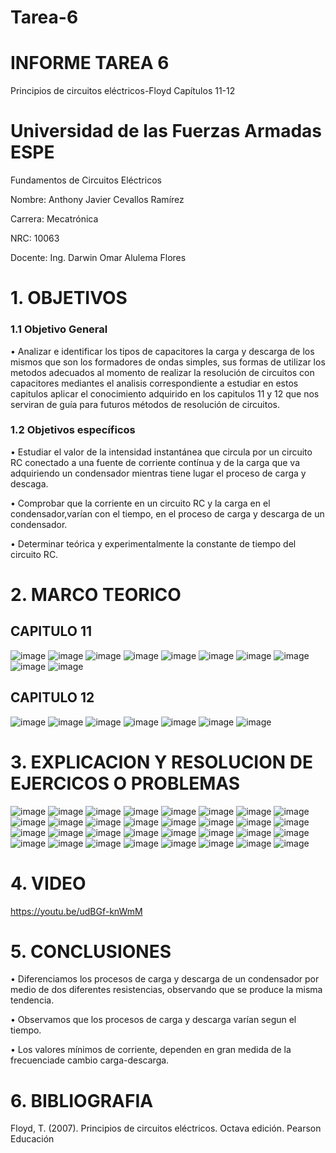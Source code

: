 # Tarea-6
# INFORME TAREA 6
Principios de circuitos eléctricos-Floyd Capítulos 11-12
# Universidad de las Fuerzas Armadas ESPE

Fundamentos de Circuitos Eléctricos

Nombre: Anthony Javier Cevallos Ramírez

Carrera: Mecatrónica

NRC: 10063

Docente: Ing. Darwin Omar Alulema Flores

# 1. OBJETIVOS
### 1.1 Objetivo General
• Analizar e identificar los tipos de capacitores la carga y descarga de los mismos que son los formadores de ondas simples, sus formas de utilizar los metodos adecuados al momento de realizar la resolución de circuitos con capacitores mediantes el analisis correspondiente a estudiar en estos capitulos aplicar el conocimiento adquirido en los capitulos 11 y 12 que nos serviran de guía para futuros métodos de resolución de circuitos.

### 1.2 Objetivos específicos 
• Estudiar el valor de la intensidad instantánea que circula por un circuito RC conectado a una fuente de corriente contínua y de la carga que va adquiriendo un condensador mientras tiene lugar el proceso de carga y descaga.

• Comprobar que la corriente en un circuito RC y la carga en el condensador,varían con el tiempo, en el proceso de carga y descarga de un condensador.

• Determinar teórica y experimentalmente la constante de tiempo del circuito RC.

# 2. MARCO TEORICO
## CAPITULO 11

![image](https://user-images.githubusercontent.com/116775893/211450649-a2c70fe9-0b4c-4c8a-9f8c-9e7fd35e878b.png)
![image](https://user-images.githubusercontent.com/116775893/211450664-aab356aa-ba60-4608-b3a2-aa4d969450cc.png)
![image](https://user-images.githubusercontent.com/116775893/211450685-cfa6f330-43c2-4159-aba8-255516957304.png)
![image](https://user-images.githubusercontent.com/116775893/211450722-0fc12a00-a3db-458d-b90c-7f70250ef764.png)
![image](https://user-images.githubusercontent.com/116775893/211450748-ba5e21ee-d7f4-4630-8228-aaf4a4c0c848.png)
![image](https://user-images.githubusercontent.com/116775893/211450755-166de1f6-edd5-49fa-a6fa-973aa5314771.png)
![image](https://user-images.githubusercontent.com/116775893/211450764-4614ba24-1bf1-41d7-8b22-0ceadd12a4e1.png)
![image](https://user-images.githubusercontent.com/116775893/211450774-1e54c9da-a439-4d9c-ab85-a06e5b7e1219.png)
![image](https://user-images.githubusercontent.com/116775893/211450782-a19be21a-caf2-47e5-b60a-a03f0ecaa736.png)
![image](https://user-images.githubusercontent.com/116775893/211450790-1b121879-5b02-408f-a49c-b74977f948d7.png)
## CAPITULO 12
![image](https://user-images.githubusercontent.com/116775893/211450836-9f4a4a87-db35-4a1e-9dba-6a55d0db5dfa.png)
![image](https://user-images.githubusercontent.com/116775893/211450848-982a78db-a074-487f-80b1-3a6c44c72da9.png)
![image](https://user-images.githubusercontent.com/116775893/211450859-e7aea77e-813a-4bb5-b1fc-3b0b27687f1c.png)
![image](https://user-images.githubusercontent.com/116775893/211450882-c3488c8e-763a-40a1-a25a-3a256d9ba6a7.png)
![image](https://user-images.githubusercontent.com/116775893/211450904-de33f20d-e348-468e-a8d7-84c70bcb9d71.png)
![image](https://user-images.githubusercontent.com/116775893/211450918-56ca3348-b402-4527-b116-3593741cd1ef.png)
![image](https://user-images.githubusercontent.com/116775893/211450976-119fd559-f4fc-40e5-b97f-ae629dbb7e0a.png)

# 3. EXPLICACION Y RESOLUCION DE EJERCICOS O PROBLEMAS 
![image](https://user-images.githubusercontent.com/116775893/211451039-9e75671b-b2da-4721-aa13-bbdb0f449866.png)
![image](https://user-images.githubusercontent.com/116775893/211451048-7e07fbe5-f407-448f-b8ce-2a44f980281c.png)
![image](https://user-images.githubusercontent.com/116775893/211451069-beb573d1-4abc-42cb-9272-21dacf615597.png)
![image](https://user-images.githubusercontent.com/116775893/211451080-4d3102df-0505-444b-b540-9085c8fd3941.png)
![image](https://user-images.githubusercontent.com/116775893/211451112-143bb199-7fa3-4cb7-b048-796c86d52f34.png)
![image](https://user-images.githubusercontent.com/116775893/211451126-958042c6-97da-45fa-8567-080b6507e7d2.png)
![image](https://user-images.githubusercontent.com/116775893/211451168-57de260b-cc6e-46f4-8328-8679c1c5dbc4.png)
![image](https://user-images.githubusercontent.com/116775893/211451179-523dcb51-98d8-4135-98e2-50f5fab19e3e.png)
![image](https://user-images.githubusercontent.com/116775893/211451185-449ddd6f-3c4d-4a70-8818-c1189f493170.png)
![image](https://user-images.githubusercontent.com/116775893/211451194-4a08ea56-29fb-4a58-8be6-bfd0fcf02cc4.png)
![image](https://user-images.githubusercontent.com/116775893/211451311-9b361fbe-dade-49fb-98bc-fa52fbebb954.png)
![image](https://user-images.githubusercontent.com/116775893/211451319-59990ef4-0d14-421b-b04b-e08de3bc151a.png)
![image](https://user-images.githubusercontent.com/116775893/211451331-95ff51c4-a978-4726-922f-c1e18b3f87d5.png)
![image](https://user-images.githubusercontent.com/116775893/211451346-75b1d799-0099-49c9-ba64-a99b95706ceb.png)
![image](https://user-images.githubusercontent.com/116775893/211451472-34cdad33-0ae8-45a1-b717-16655ae5e0bd.png)
![image](https://user-images.githubusercontent.com/116775893/211451491-2517da62-3fe1-4a19-889a-7c5d2597e7d9.png)
![image](https://user-images.githubusercontent.com/116775893/211451511-919382dc-8bde-4199-8236-293f99054712.png)
![image](https://user-images.githubusercontent.com/116775893/211451627-044ec985-6ea4-4371-9412-fd33e5f37603.png)
![image](https://user-images.githubusercontent.com/116775893/211451635-24db7531-9663-426c-84f3-7f6edcabc08a.png)
![image](https://user-images.githubusercontent.com/116775893/211451646-94107f68-1099-43e9-a528-489a20ff292d.png)
![image](https://user-images.githubusercontent.com/116775893/211451684-e8fe9a12-cb0a-4272-a046-7a1d564fe860.png)
![image](https://user-images.githubusercontent.com/116775893/211451710-d6203261-4f12-4b19-a579-bdccebc3eb7c.png)
![image](https://user-images.githubusercontent.com/116775893/211451721-73da0f63-6951-48ed-991e-d06e8ded2519.png)
![image](https://user-images.githubusercontent.com/116775893/211451741-2870d3f0-e2b9-41ba-9564-1c2eadd9da1b.png)
![image](https://user-images.githubusercontent.com/116775893/211451750-dddb78d0-422d-457d-b3ba-88442c582925.png)
![image](https://user-images.githubusercontent.com/116775893/211451882-3c8bbbb8-07e1-4f6a-94b6-7443ec8f76ff.png)
![image](https://user-images.githubusercontent.com/116775893/211451895-7f425c96-dc6f-4f1f-bbab-a4274f4dbbdc.png)
![image](https://user-images.githubusercontent.com/116775893/211451928-0e45c9f4-ac05-4586-badc-9283b3bc4942.png)
![image](https://user-images.githubusercontent.com/116775893/211452278-1bd11779-c248-4788-a694-bf7904ce9066.png)
![image](https://user-images.githubusercontent.com/116775893/211452295-3dbf0e8a-106b-4bf0-aa2f-fc818d32e37e.png)
![image](https://user-images.githubusercontent.com/116775893/211452028-b82f8d15-e30e-4f9e-a04a-cb91324b7ceb.png)
![image](https://user-images.githubusercontent.com/116775893/211452048-317726d6-7933-4200-b4cb-67147bb82547.png)

# 4. VIDEO 

https://youtu.be/udBGf-knWmM


# 5. CONCLUSIONES 
•	Diferenciamos los procesos de carga y descarga de un condensador por medio de dos diferentes resistencias, observando que se produce la misma tendencia.

• Observamos que los procesos de carga y descarga varían segun el tiempo.

• Los valores mínimos de corriente, dependen en gran medida de la frecuenciade cambio carga-descarga.



# 6. BIBLIOGRAFIA

Floyd, T. (2007). Principios de circuitos eléctricos. Octava edición. Pearson Educación
